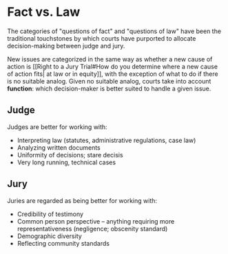 # Fact vs. Law

The categories of "questions of fact" and "questions of law" have been the traditional touchstones by which courts have purported to allocate decision-making between judge and jury. 

New issues are categorized in the same way as whether a new cause of action is [[Right to a Jury Trial#How do you determine where a new cause of action fits| at law or in equity]], with the exception of what to do if there is no suitable analog. Given no suitable analog, courts take into account **function**: which decision-maker is better suited to handle a given issue.

## Judge
Judges are better for working with:
-   Interpreting law (statutes, administrative regulations, case law) 
-   Analyzing written documents 
-   Uniformity of decisions; stare decisis
-   Very long running, technical cases

## Jury
Juries are regarded as being better for working with:
-   Credibility of testimony
-   Common person perspective – anything requiring more representativeness (negligence; obscenity standard) 
-   Demographic diversity 
-   Reflecting community standards